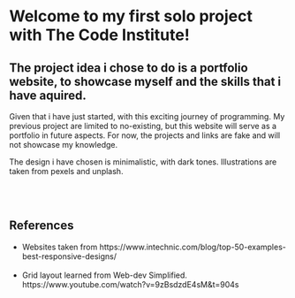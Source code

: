 # Welcome to my first solo project with The Code Institute!

## The project idea i chose to do is a portfolio website, to showcase myself and the skills that i have aquired.

<p>
Given that i have just started, with this exciting journey of programming. My previous project are limited to no-existing, but this website will serve as a portfolio in future aspects. 
For now, the projects and links are fake and will not showcase my knowledge.
</p>

<p>
The design i have chosen is minimalistic, with dark tones. Illustrations are taken from pexels and unplash.

</p>

<br>
<br>

## References 

<ul>
<li>
Websites taken from https://www.intechnic.com/blog/top-50-examples-best-responsive-designs/
</li>
<br>
<li>
Grid layout learned from Web-dev Simplified.
https://www.youtube.com/watch?v=9zBsdzdE4sM&t=904s
</li>
</ul>